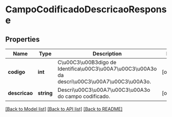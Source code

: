 # CampoCodificadoDescricaoResponse

## Properties
Name | Type | Description | Notes
------------ | ------------- | ------------- | -------------
**codigo** | **int** | C\u00C3\u00B3digo de Identifica\u00C3\u00A7\u00C3\u00A3o da descri\u00C3\u00A7\u00C3\u00A3o. | [optional] 
**descricao** | **string** | Descri\u00C3\u00A7\u00C3\u00A3o do campo codificado. | [optional] 

[[Back to Model list]](../README.md#documentation-for-models) [[Back to API list]](../README.md#documentation-for-api-endpoints) [[Back to README]](../README.md)


